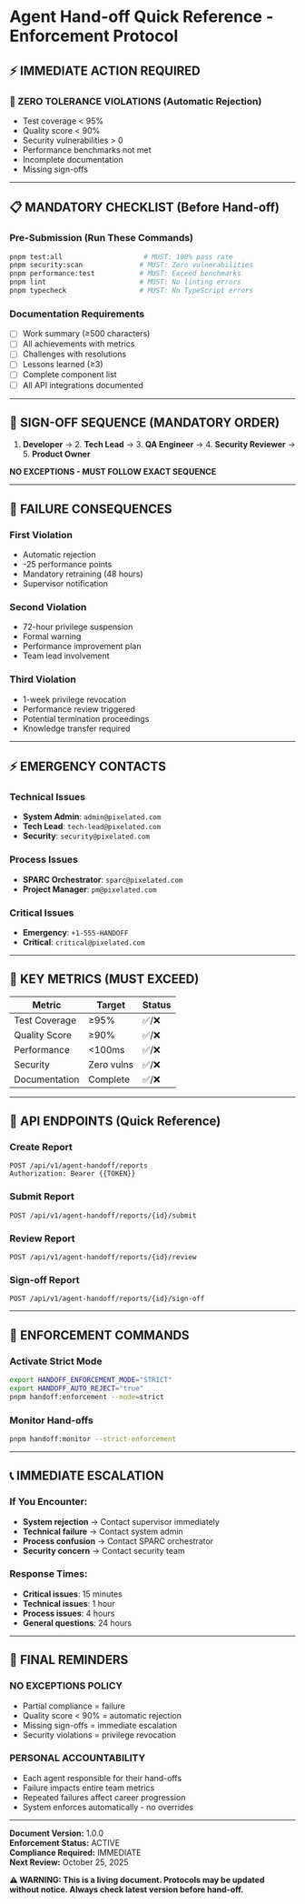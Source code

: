 # Agent Hand-off Quick Reference - Enforcement Protocol

## ⚡ IMMEDIATE ACTION REQUIRED

### 🚨 ZERO TOLERANCE VIOLATIONS (Automatic Rejection)
- Test coverage < 95%
- Quality score < 90%
- Security vulnerabilities > 0
- Performance benchmarks not met
- Incomplete documentation
- Missing sign-offs

---

## 📋 MANDATORY CHECKLIST (Before Hand-off)

### Pre-Submission (Run These Commands)
```bash
pnpm test:all                    # MUST: 100% pass rate
pnpm security:scan              # MUST: Zero vulnerabilities
pnpm performance:test           # MUST: Exceed benchmarks
pnpm lint                       # MUST: No linting errors
pnpm typecheck                  # MUST: No TypeScript errors
```

### Documentation Requirements
- [ ] Work summary (≥500 characters)
- [ ] All achievements with metrics
- [ ] Challenges with resolutions
- [ ] Lessons learned (≥3)
- [ ] Complete component list
- [ ] All API integrations documented

---

## 🔐 SIGN-OFF SEQUENCE (MANDATORY ORDER)

1. **Developer** → 2. **Tech Lead** → 3. **QA Engineer** → 4. **Security Reviewer** → 5. **Product Owner**

**NO EXCEPTIONS - MUST FOLLOW EXACT SEQUENCE**

---

## 🚨 FAILURE CONSEQUENCES

### First Violation
- Automatic rejection
- -25 performance points
- Mandatory retraining (48 hours)
- Supervisor notification

### Second Violation
- 72-hour privilege suspension
- Formal warning
- Performance improvement plan
- Team lead involvement

### Third Violation
- 1-week privilege revocation
- Performance review triggered
- Potential termination proceedings
- Knowledge transfer required

---

## ⚡ EMERGENCY CONTACTS

### Technical Issues
- **System Admin**: `admin@pixelated.com`
- **Tech Lead**: `tech-lead@pixelated.com`
- **Security**: `security@pixelated.com`

### Process Issues
- **SPARC Orchestrator**: `sparc@pixelated.com`
- **Project Manager**: `pm@pixelated.com`

### Critical Issues
- **Emergency**: `+1-555-HANDOFF`
- **Critical**: `critical@pixelated.com`

---

## 🎯 KEY METRICS (MUST EXCEED)

| Metric | Target | Status |
|--------|--------|---------|
| Test Coverage | ≥95% | ✅/❌ |
| Quality Score | ≥90% | ✅/❌ |
| Performance | <100ms | ✅/❌ |
| Security | Zero vulns | ✅/❌ |
| Documentation | Complete | ✅/❌ |

---

## 📝 API ENDPOINTS (Quick Reference)

### Create Report
```http
POST /api/v1/agent-handoff/reports
Authorization: Bearer {{TOKEN}}
```

### Submit Report
```http
POST /api/v1/agent-handoff/reports/{id}/submit
```

### Review Report
```http
POST /api/v1/agent-handoff/reports/{id}/review
```

### Sign-off Report
```http
POST /api/v1/agent-handoff/reports/{id}/sign-off
```

---

## 🚨 ENFORCEMENT COMMANDS

### Activate Strict Mode
```bash
export HANDOFF_ENFORCEMENT_MODE="STRICT"
export HANDOFF_AUTO_REJECT="true"
pnpm handoff:enforcement --mode=strict
```

### Monitor Hand-offs
```bash
pnpm handoff:monitor --strict-enforcement
```

---

## 📞 IMMEDIATE ESCALATION

### If You Encounter:
- **System rejection** → Contact supervisor immediately
- **Technical failure** → Contact system admin
- **Process confusion** → Contact SPARC orchestrator
- **Security concern** → Contact security team

### Response Times:
- **Critical issues**: 15 minutes
- **Technical issues**: 1 hour
- **Process issues**: 4 hours
- **General questions**: 24 hours

---

## 🏁 FINAL REMINDERS

### **NO EXCEPTIONS POLICY**
- Partial compliance = failure
- Quality score < 90% = automatic rejection
- Missing sign-offs = immediate escalation
- Security violations = privilege revocation

### **PERSONAL ACCOUNTABILITY**
- Each agent responsible for their hand-offs
- Failure impacts entire team metrics
- Repeated failures affect career progression
- System enforces automatically - no overrides

---

**Document Version:** 1.0.0  
**Enforcement Status:** ACTIVE  
**Compliance Required:** IMMEDIATE  
**Next Review:** October 25, 2025

**⚠️ WARNING: This is a living document. Protocols may be updated without notice. Always check latest version before hand-off.**
